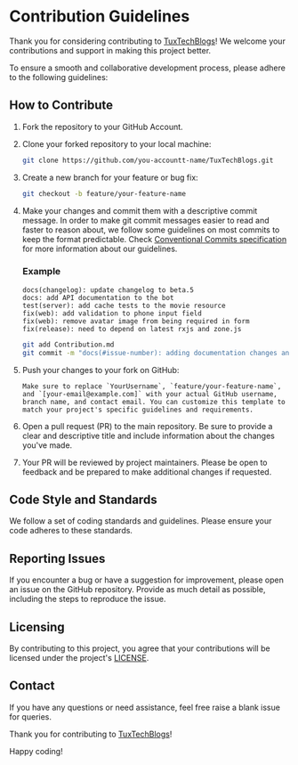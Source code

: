 # Contribution Guidelines

Thank you for considering contributing to [TuxTechBlogs](index.md)! We welcome your contributions and support in making this project better.

To ensure a smooth and collaborative development process, please adhere to the following guidelines:

## How to Contribute

1. Fork the repository to your GitHub Account.

2. Clone your forked repository to your local machine:

   ```bash
   git clone https://github.com/you-accountt-name/TuxTechBlogs.git
   ```

3. Create a new branch for your feature or bug fix:

   ```bash
   git checkout -b feature/your-feature-name
   ```

4. Make your changes and commit them with a descriptive commit message. In order to make git commit messages easier to read and faster to reason about, we follow some guidelines on most commits to keep the format predictable. Check [Conventional Commits specification](https://conventionalcommits.org/) for more information about our guidelines.

    ### Example
    ```shell
    docs(changelog): update changelog to beta.5
    docs: add API documentation to the bot
    test(server): add cache tests to the movie resource
    fix(web): add validation to phone input field
    fix(web): remove avatar image from being required in form
    fix(release): need to depend on latest rxjs and zone.js
    ```

   ```bash
   git add Contribution.md
   git commit -m "docs(#issue-number): adding documentation changes and commit guidelines."
   ```

5. Push your changes to your fork on GitHub:

    ```
    Make sure to replace `YourUsername`, `feature/your-feature-name`, and `[your-email@example.com]` with your actual GitHub username, branch name, and contact email. You can customize this template to match your project's specific guidelines and requirements.
    ```

6. Open a pull request (PR) to the main repository. Be sure to provide a clear and descriptive title and include information about the changes you've made.

7. Your PR will be reviewed by project maintainers. Please be open to feedback and be prepared to make additional changes if requested.

## Code Style and Standards

We follow a set of coding standards and guidelines. Please ensure your code adheres to these standards.

## Reporting Issues

If you encounter a bug or have a suggestion for improvement, please open an issue on the GitHub repository. Provide as much detail as possible, including the steps to reproduce the issue.

## Licensing

By contributing to this project, you agree that your contributions will be licensed under the project's [LICENSE](../../LICENSE).

## Contact

If you have any questions or need assistance, feel free raise a blank issue for queries.

Thank you for contributing to [TuxTechBlogs](index.md)!

Happy coding!